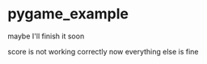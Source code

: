 # pygame_example

maybe I'll finish it soon

score is not working correctly now
everything else is fine